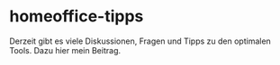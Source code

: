# homeoffice-tipps
Derzeit gibt es viele Diskussionen, Fragen und Tipps zu den optimalen Tools. Dazu hier mein Beitrag. 
